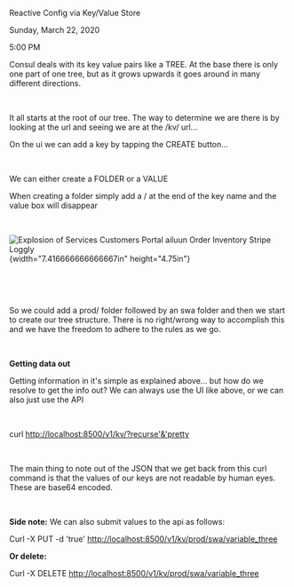 Reactive Config via Key/Value Store

Sunday, March 22, 2020

5:00 PM

Consul deals with its key value pairs like a TREE. At the base there is only one part of one tree, but as it grows upwards it goes around in many different directions.

 

It all starts at the root of our tree. The way to determine we are there is by looking at the url and seeing we are at the /kv/ url...

On the ui we can add a key by tapping the CREATE button...

 

We can either create a FOLDER or a VALUE

When creating a folder simply add a / at the end of the key name and the value box will disappear

 

![Explosion of Services Customers Portal ailuun Order Inventory Stripe Loggly ](002_Reactive_Config_via_Key-Value_Store_000.png){width="7.416666666666667in" height="4.75in"}

 

 

So we could add a prod/ folder followed by an swa folder and then we start to create our tree structure. There is no right/wrong way to accomplish this and we have the freedom to adhere to the rules as we go.

 

**Getting data out**

Getting information in it\'s simple as explained above... but how do we resolve to get the info out? We can always use the UI like above, or we can also just use the API

 

curl <http://localhost:8500/v1/kv/?recurse'&'pretty>

 

The main thing to note out of the JSON that we get back from this curl command is that the values of our keys are not readable by human eyes. These are base64 encoded.

 

**Side note:** We can also submit values to the api as follows:

Curl -X PUT -d \'true\' <http://localhost:8500/v1/kv/prod/swa/variable_three>

**Or delete:**

Curl -X DELETE <http://localhost:8500/v1/kv/prod/swa/variable_three>

 

 
